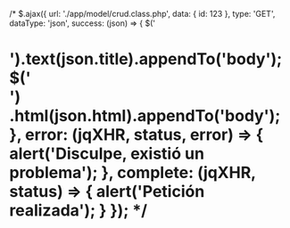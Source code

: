 /* $.ajax({
        url: './app/model/crud.class.php',
        data: {
            id: 123
        },
        type: 'GET',
        dataType: 'json',
        success: (json) => {
            $('<h1/>').text(json.title).appendTo('body');
            $('<div class="content"/>')
                .html(json.html).appendTo('body');
        },
        error: (jqXHR, status, error) => {
            alert('Disculpe, existió un problema');
        },
        complete: (jqXHR, status) => {
            alert('Petición realizada');
        }
    }); */